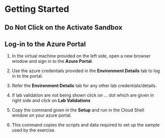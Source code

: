# Getting Started
## Do Not Click on the **Activate Sandbox**
## Log-in to the Azure Portal

1. In the virtual machine provided on the left side, open a new browser window and sign in to the **Azure Portal**.

1. Use the azure credentials provided in the **Environment Details** tab to log in to the portal.

1. Refer the **Environment Details** tab for any other lab credentials/details.

1. If lab validation are not being shown click on ... dot which are given in right side and click on **Lab Validations**

1. Copy the command given in the **Setup** and run in the Cloud Shell window on your azure portal.

1. This command copies the scripts and data required to set up the sample used by the exercise. 
